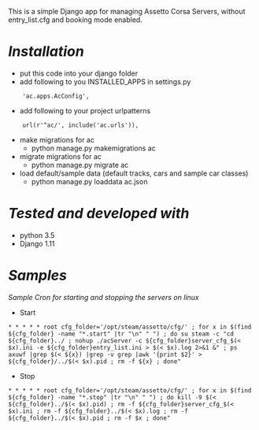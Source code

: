 This is a simple Django app for managing Assetto Corsa Servers, without entry_list.cfg and booking mode enabled.

# *Installation*
- put this code into your django folder
- add following to you INSTALLED_APPS in settings.py
```
    'ac.apps.AcConfig',
```
- add following to your project urlpatterns
```
    url(r'^ac/', include('ac.urls')),
```
- make migrations for ac
  - python manage.py makemigrations ac
- migrate migrations for ac
  - python manage.py migrate ac
- load default/sample data (default tracks, cars and sample car classes)
  - python manage.py loaddata ac.json

# *Tested and developed with*
- python 3.5
- Django 1.11

# *Samples*

*Sample Cron for starting and stopping the servers on linux*
- Start
```
* * * * * root cfg_folder='/opt/steam/assetto/cfg/' ; for x in $(find ${cfg_folder} -name "*.start" |tr "\n" " ") ; do su steam -c "cd ${cfg_folder}../ ; nohup ./acServer -c ${cfg_folder}server_cfg_$(< $x).ini -e ${cfg_folder}entry_list.ini > $(< $x).log 2>&1 &" ; ps axuwf |grep $(< ${x}) |grep -v grep |awk '{print $2}' > ${cfg_folder}/../$(< $x).pid ; rm -f ${x} ; done"
```
- Stop
```
* * * * * root cfg_folder='/opt/steam/assetto/cfg/' ; for x in $(find ${cfg_folder} -name "*.stop" |tr "\n" " ") ; do kill -9 $(< ${cfg_folder}../$(< $x).pid) ; rm -f ${cfg_folder}server_cfg_$(< $x).ini ; rm -f ${cfg_folder}../$(< $x).log ; rm -f ${cfg_folder}../$(< $x).pid ; rm -f $x ; done"
```
